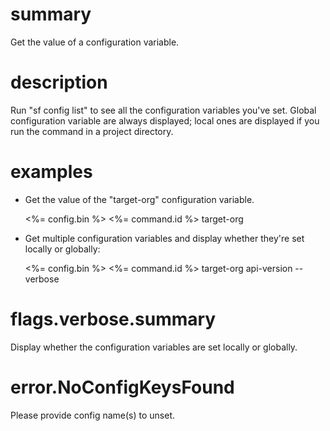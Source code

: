# summary

Get the value of a configuration variable.

# description

Run "sf config list" to see all the configuration variables you've set. Global configuration variable are always displayed; local ones are displayed if you run the command in a project directory.

# examples

- Get the value of the "target-org" configuration variable.

  <%= config.bin %> <%= command.id %> target-org

- Get multiple configuration variables and display whether they're set locally or globally:

  <%= config.bin %> <%= command.id %> target-org api-version --verbose

# flags.verbose.summary

Display whether the configuration variables are set locally or globally.

# error.NoConfigKeysFound

Please provide config name(s) to unset.
